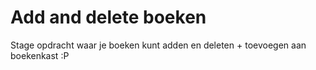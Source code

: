 # Add and delete boeken

Stage opdracht waar je boeken kunt adden en deleten + toevoegen aan boekenkast :P
